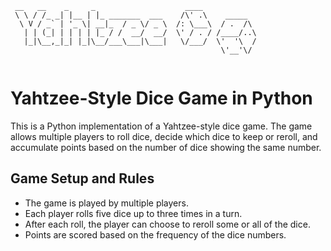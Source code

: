 ```
 __   __    _     _                    ____
 \ \ / /_ _| |__ | |_ _______  ___    /\' .\    _____
  \ V / _` | '_ \| __|_  / _ \/ _ \  /: \___\  / .  /\
   | | (_| | | | | |_ / /  __/  __/  \' / . / /____/..\
   |_|\__,_|_| |_|\__/___\___|\___|   \/___/  \'  '\  /
                                               \'__'\/
                                     
```

# Yahtzee-Style Dice Game in Python

This is a Python implementation of a Yahtzee-style dice game. The game allows multiple players to roll dice, decide which dice to keep or reroll, and accumulate points based on the number of dice showing the same number.

## Game Setup and Rules

- The game is played by multiple players.
- Each player rolls five dice up to three times in a turn.
- After each roll, the player can choose to reroll some or all of the dice.
- Points are scored based on the frequency of the dice numbers.